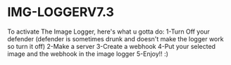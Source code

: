 # IMG-LOGGERV7.3
To activate The Image Logger, here's what u gotta do: 1-Turn Off your defender (defender is sometimes drunk and doesn't make the logger work so turn it off) 2-Make a server 3-Create a webhook 4-Put your selected image and the webhook in the image logger 5-Enjoy!! :)
